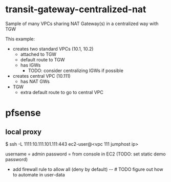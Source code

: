# transit-gateway-centralized-nat

Sample of many VPCs sharing NAT Gateway(s) in a centralized way with TGW

This example:

- creates two standard VPCs (10.1, 10.2)
    - attached to TGW
    - default route to TGW
    - has IGWs
        - TODO: consider centralizing IGWs if possible
- creates central VPC (10.111)
    - has NAT GWs
- TGW
    - extra default route to go to central VPC
  

# pfsense

## local proxy

$ ssh -L 1111:10.111.101.111:443 ec2-user@<vpc 111 jumphost ip>

username = admin
password = from console in EC2 (TODO: set static demo password)

- add firewall rule to allow all (deny by default)
-- # TODO figure out how to automate in user-data
